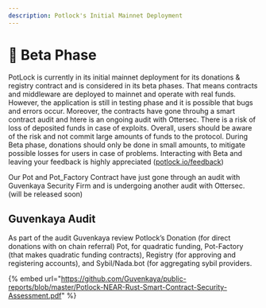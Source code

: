 ```yaml
---
description: Potlock's Initial Mainnet Deployment
---
```


# 🐛 Beta Phase

PotLock is currently in its initial mainnet deployment for its donations & registry contract and is considered in its beta phases. That means contracts and middleware are deployed to mainnet and operate with real funds. However, the application is still in testing phase and it is possible that bugs and errors occur. Moreover, the contracts have gone throuhg a smart contract audit and htere is an ongoing audit with Ottersec. There is a risk of loss of deposited funds in case of exploits. Overall, users should be aware of the risk and not commit large amounts of funds to the protocol. During Beta phase, donations should only be done in small amounts, to mitigate possible losses for users in case of problems.​ Interacting with Beta and leaving your feedback is highly appreciated ([potlock.io/feedback](https://potlock.org/feedback))



Our Pot and Pot\_Factory Contract have just gone through an audit with Guvenkaya Security Firm and is undergoing another audit with Ottersec. (will be released soon)

## Guvenkaya Audit

As part of the audit Guvenkaya review Potlock’s Donation (for direct donations with on chain referral) Pot, for quadratic funding, Pot-Factory (that makes quadratic funding contracts), Registry (for approving and registering accounts), and Sybil/Nada.bot (for aggregating sybil providers.

{% embed url="https://github.com/Guvenkaya/public-reports/blob/master/Potlock-NEAR-Rust-Smart-Contract-Security-Assessment.pdf" %}
